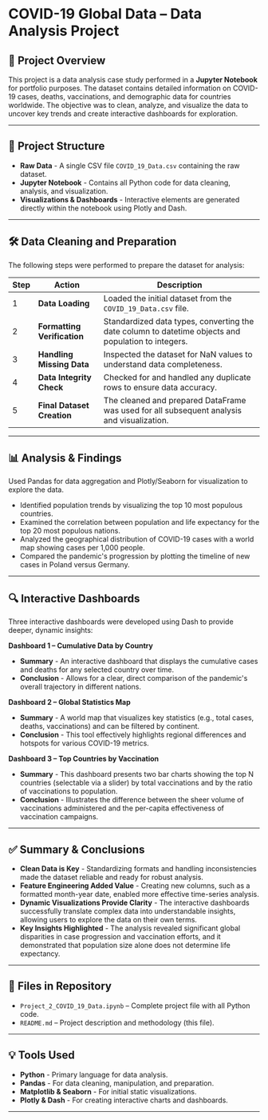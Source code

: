# COVID-19 Global Data – Data Analysis Project

## 📄 Project Overview

This project is a data analysis case study performed in a **Jupyter Notebook** for portfolio purposes. 
The dataset contains detailed information on COVID-19 cases, deaths, vaccinations, and demographic data for countries worldwide. 
The objective was to clean, analyze, and visualize the data to uncover key trends and create interactive dashboards for exploration.

---

## 📂 Project Structure

* **Raw Data** - A single CSV file `COVID_19_Data.csv` containing the raw dataset.
* **Jupyter Notebook** - Contains all Python code for data cleaning, analysis, and visualization.
* **Visualizations & Dashboards** - Interactive elements are generated directly within the notebook using Plotly and Dash.

---

## 🛠 Data Cleaning and Preparation

The following steps were performed to prepare the dataset for analysis:

| Step | Action                       | Description                                                                                           |
| ---- | ---------------------------- | ----------------------------------------------------------------------------------------------------- |
| 1    | **Data Loading**             | Loaded the initial dataset from the `COVID_19_Data.csv` file.                                           |
| 2    | **Formatting Verification**  | Standardized data types, converting the date column to datetime objects and population to integers.   |
| 3    | **Handling Missing Data**    | Inspected the dataset for NaN values to understand data completeness.                                 |
| 4    | **Data Integrity Check**     | Checked for and handled any duplicate rows to ensure data accuracy.                                   |
| 5    | **Final Dataset Creation**   | The cleaned and prepared DataFrame was used for all subsequent analysis and visualization.            |

---

## 📊 Analysis & Findings

Used Pandas for data aggregation and Plotly/Seaborn for visualization to explore the data.

* Identified population trends by visualizing the top 10 most populous countries.
* Examined the correlation between population and life expectancy for the top 20 most populous nations.
* Analyzed the geographical distribution of COVID-19 cases with a world map showing cases per 1,000 people.
* Compared the pandemic's progression by plotting the timeline of new cases in Poland versus Germany.

---

## 🔍 Interactive Dashboards

Three interactive dashboards were developed using Dash to provide deeper, dynamic insights:

**Dashboard 1 – Cumulative Data by Country**

* **Summary** - An interactive dashboard that displays the cumulative cases and deaths for any selected country over time.
* **Conclusion** - Allows for a clear, direct comparison of the pandemic's overall trajectory in different nations.

**Dashboard 2 – Global Statistics Map**

* **Summary** - A world map that visualizes key statistics (e.g., total cases, deaths, vaccinations) and can be filtered by continent.
* **Conclusion** - This tool effectively highlights regional differences and hotspots for various COVID-19 metrics.

**Dashboard 3 – Top Countries by Vaccination**

* **Summary** - This dashboard presents two bar charts showing the top N countries (selectable via a slider) by total vaccinations and by the ratio of vaccinations to population.
* **Conclusion** - Illustrates the difference between the sheer volume of vaccinations administered and the per-capita effectiveness of vaccination campaigns.

---

## ✅ Summary & Conclusions

* **Clean Data is Key** - Standardizing formats and handling inconsistencies made the dataset reliable and ready for robust analysis.
* **Feature Engineering Added Value** - Creating new columns, such as a formatted month-year date, enabled more effective time-series analysis.
* **Dynamic Visualizations Provide Clarity** - The interactive dashboards successfully translate complex data into understandable insights, allowing users to explore the data on their own terms.
* **Key Insights Highlighted** - The analysis revealed significant global disparities in case progression and vaccination efforts, and it demonstrated that population size alone does not determine life expectancy.

---

## 📎 Files in Repository

* `Project_2_COVID_19_Data.ipynb` – Complete project file with all Python code.
* `README.md` – Project description and methodology (this file).

---

## 💡 Tools Used

* **Python** - Primary language for data analysis.
* **Pandas** - For data cleaning, manipulation, and preparation.
* **Matplotlib & Seaborn** - For initial static visualizations.
* **Plotly & Dash** - For creating interactive charts and dashboards.

---
